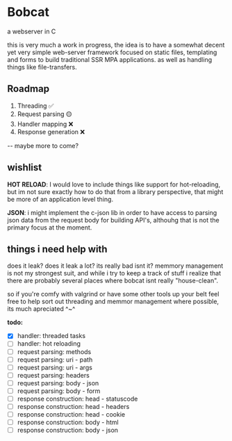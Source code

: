 # Bobcat
a webserver in C

this is very much a work in progress, the idea is to have a
somewhat decent yet very simple web-server framework focused on
static files, templating and forms to build traditional 
SSR MPA applications. as well as handling things like file-transfers.

## Roadmap
1. Threading ✅
2. Request parsing 🟡
3. Handler mapping ❌
4. Response generation ❌

-- maybe more to come?

## wishlist
**HOT RELOAD**: I would love to include things like support for 
hot-reloading, but im not sure exactly how to do that from a library 
perspective, that might be more of an application level thing.

**JSON**: i might implement the c-json lib in order to have access
to parsing json data from the request body for building API's, althouhg
that is not the primary focus at the moment.

## things i need help with
does it leak? does it leak a lot?
its really bad isnt it? memmory management is not my strongest suit,
and while i try to keep a track of stuff i realize that there are 
probably several places where bobcat isnt really "house-clean".

so if you're comfy with valgrind or have some other tools up your belt 
feel free to help sort out threading and memmor management where 
possible, its much apreciated ^~^

**todo:**
- [x] handler: threaded tasks
- [ ] handler: hot reloading
- [ ] request parsing: methods
- [ ] request parsing: uri - path
- [ ] request parsing: uri - args
- [ ] request parsing: headers
- [ ] request parsing: body - json
- [ ] request parsing: body - form
- [ ] response construction: head - statuscode
- [ ] response construction: head - headers
- [ ] response construction: head - cookie
- [ ] response construction: body - html
- [ ] response construction: body - json
